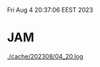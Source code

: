 Fri Aug  4 20:37:06 EEST 2023
# JAM
<a href='./cache/202308/04_20.log'>./cache/202308/04_20.log</a>
